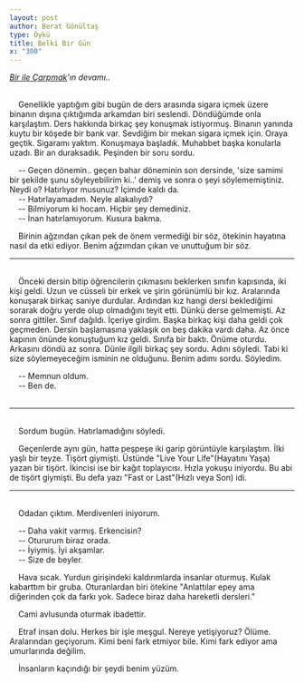 ```yaml
---
layout: post
author: Berat Gönültaş
type: Öykü
title: Belki Bir Gün
x: "300"
---
```



_<a href="http://www.ceriha.com/2017/09/06/bir-ile-carpmak.html" target="_blank">Bir ile Çarpmak</a>'ın devamı.._


<br/>
&nbsp;&nbsp;&nbsp;&nbsp;Genellikle yaptığım gibi bugün de ders arasında sigara içmek üzere binanın dışına çıktığımda arkamdan biri seslendi. Döndüğümde onla karşılaştım. Ders hakkında birkaç şey konuşmak istiyormuş. Binanın yanında kuytu bir köşede bir bank var. Sevdiğim bir mekan sigara içmek için. Oraya geçtik. Sigaramı yaktım. Konuşmaya başladık. Muhabbet başka konularla uzadı. Bir an duraksadık. Peşinden bir soru sordu.

&nbsp;&nbsp;&nbsp;&nbsp;-- Geçen dönemin.. geçen bahar döneminin son dersinde, 'size samimi bir şekilde şunu söyleyebilirim ki..' demiş ve sonra o şeyi söylememiştiniz. Neydi o? Hatırlıyor musunuz? İçimde kaldı da.  
&nbsp;&nbsp;&nbsp;&nbsp;-- Hatırlayamadım. Neyle alakalıydı?  
&nbsp;&nbsp;&nbsp;&nbsp;-- Bilmiyorum ki hocam. Hiçbir şey demediniz.  
&nbsp;&nbsp;&nbsp;&nbsp;-- İnan hatırlamıyorum. Kusura bakma.  

&nbsp;&nbsp;&nbsp;&nbsp;Birinin ağzından çıkan pek de önem vermediği bir söz, ötekinin hayatına nasıl da etki ediyor. Benim ağzımdan çıkan ve unuttuğum bir söz.
<br/>

---
<br/>
&nbsp;&nbsp;&nbsp;&nbsp;Önceki dersin bitip öğrencilerin çıkmasını beklerken sınıfın kapısında, iki kişi geldi. Uzun ve cüsseli bir erkek ve şirin görünümlü bir kız. Aralarında konuşarak birkaç saniye durdular. Ardından kız hangi dersi beklediğimi sorarak doğru yerde olup olmadığını teyit etti. Dünkü derse gelmemişti. Az sonra gittiler. Sınıf dağıldı. İçeriye girdim. Başka birkaç kişi daha geldi çok geçmeden. Dersin başlamasına yaklaşık on beş dakika vardı daha. Az önce kapının önünde konuştuğum kız geldi. Sınıfa bir baktı. Önüme oturdu. Arkasını döndü az sonra. Dünle ilgili birkaç şey sordu. Adını söyledi. Tabi ki size söylemeyeceğim isminin ne olduğunu. Benim adımı sordu. Söyledim.

&nbsp;&nbsp;&nbsp;&nbsp;-- Memnun oldum.  
&nbsp;&nbsp;&nbsp;&nbsp;-- Ben de.  
<br/>

---
<br/>
&nbsp;&nbsp;&nbsp;&nbsp;Sordum bugün. Hatırlamadığını söyledi.

&nbsp;&nbsp;&nbsp;&nbsp;Geçenlerde aynı gün, hatta peşpeşe iki garip görüntüyle karşılaştım. İlki yaşlı bir teyze. Tişört giymişti. Üstünde "Live Your Life"(Hayatını Yaşa) yazan bir tişört. İkincisi ise bir kağıt toplayıcısı. Hızla yokuşu iniyordu. Bu abi de tişört giymişti. Bu defa yazı "Fast or Last"(Hızlı veya Son) idi.
<br/>

---
<br/>
&nbsp;&nbsp;&nbsp;&nbsp;Odadan çıktım. Merdivenleri iniyorum.

&nbsp;&nbsp;&nbsp;&nbsp;-- Daha vakit varmış. Erkencisin?  
&nbsp;&nbsp;&nbsp;&nbsp;-- Otururum biraz orada.  
&nbsp;&nbsp;&nbsp;&nbsp;-- İyiymiş. İyi akşamlar.  
&nbsp;&nbsp;&nbsp;&nbsp;-- Size de beyler.  

&nbsp;&nbsp;&nbsp;&nbsp;Hava sıcak. Yurdun girişindeki kaldırımlarda insanlar oturmuş. Kulak kabarttım bir gruba. Oturanlardan biri ötekine "Anlattılar epey ama diğerinden çok da farkı yok. Sadece biraz daha hareketli dersleri."

&nbsp;&nbsp;&nbsp;&nbsp;Cami avlusunda oturmak ibadettir.

&nbsp;&nbsp;&nbsp;&nbsp;Etraf insan dolu. Herkes bir işle meşgul. Nereye yetişiyoruz? Ölüme. Aralarından geçiyorum. Kimi beni fark etmiyor bile. Kimi fark ediyor ama umurlarında değilim.

&nbsp;&nbsp;&nbsp;&nbsp;İnsanların kaçındığı bir şeydi benim yüzüm.
